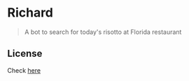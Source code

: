 # Richard

> A bot to search for today's risotto at Florida restaurant

## License

Check [here](LICENSE.md)
